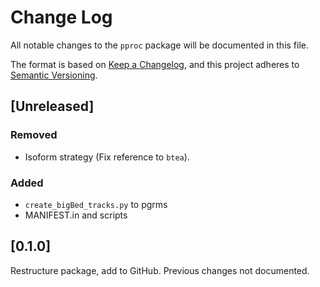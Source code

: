 # Change Log
All notable changes to the `pproc` package will be documented in this file.

The format is based on [Keep a Changelog](http://keepachangelog.com/), 
and this project adheres to [Semantic Versioning](http://semver.org/).

## [Unreleased]

### Removed
- Isoform strategy (Fix reference to `btea`).

### Added
- `create_bigBed_tracks.py` to pgrms
- MANIFEST.in and scripts

## [0.1.0]

Restructure package, add to GitHub. Previous changes not documented.
